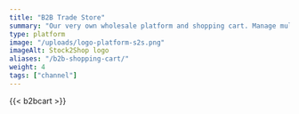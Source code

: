 ```yaml
---
title: "B2B Trade Store"
summary: "Our very own wholesale platform and shopping cart. Manage multiple price lists as well as warehouse and product data."
type: platform
image: "/uploads/logo-platform-s2s.png"
imageAlt: Stock2Shop logo
aliases: "/b2b-shopping-cart/"
weight: 4
tags: ["channel"]
---
```


{{< b2bcart >}}